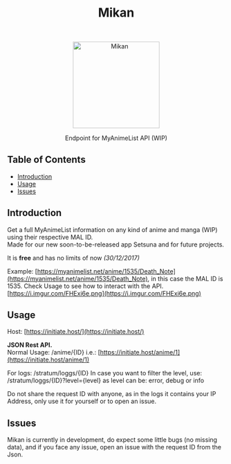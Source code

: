 <h1 align="center"> Mikan </h1> <br>

<p align="center">
  <a href="https://initiate.host/">
    <img alt="Mikan" title="Mikan" src="https://vgy.me/shLDxh.png" style="width: 200px;">
  </a>
</p>

<p align="center">
  Endpoint for MyAnimeList API (WIP)
</p>    

## Table of Contents

- [Introduction](#introduction)
- [Usage](#usage)
- [Issues](#issues)


## Introduction

Get a full MyAnimeList information on any kind of anime and manga (WIP) using their respective MAL ID.  
Made for our new soon-to-be-released app Setsuna and for future projects.  
 
It is **free** and has no limits of now _(30/12/2017)_

Example: [https://myanimelist.net/anime/1535/Death_Note](https://myanimelist.net/anime/1535/Death_Note), in this case the MAL ID is 1535. Check Usage to see how to interact with the API.
[https://i.imgur.com/FHExi6e.png](https://i.imgur.com/FHExi6e.png)

## Usage

Host:	[https://initiate.host/](https://initiate.host/)    

**JSON Rest API.**    
Normal Usage: /anime/{ID}  i.e.: [https://initiate.host/anime/1](https://initiate.host/anime/1)
  
For logs:
/stratum/loggs/{ID}
In case you want to filter the level, use:
/stratum/loggs/{ID}?level={level}
as level can be: error, debug or info

Do not share the request ID with anyone, as in the logs it contains your IP Address, only use it for yourself or to open an issue.

## Issues

Mikan is currently in development, do expect some little bugs (no missing data), and if you face any issue, open an issue with the request ID from the Json.
